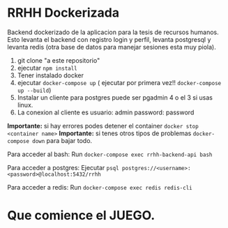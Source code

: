 # RRHH Dockerizada
Backend dockerizado de la aplicacion para la tesis de recursos humanos.
Esto levanta el backend con registro login y perfil, levanta postgresql y levanta redis (otra base de datos para manejar sesiones esta muy piola).

1. git clone "a este repositorio"
2. ejecutar `npm install`
3. Tener instalado docker
4. ejecutar `docker-compose up` ( ejecutar por primera vez!! `docker-compose up --build`)
5. Instalar un cliente para postgres puede ser pgadmin 4 o el 3 si usas linux.
6. La conexion al cliente es usuario: admin password: password

**Importante:** si hay errores podes detener el container `docker stop <container name>` 
**Importante:** si tenes otros tipos de problemas `docker-compose down` para bajar todo.

Para acceder al bash:
Run `docker-compose exec rrhh-backend-api bash`

Para acceder a postgres: 
Ejecutar  `psql postgres://<username>:<password>@localhost:5432/rrhh`

Para acceder a redis:
Run `docker-compose exec redis redis-cli`

# Que comience el JUEGO.

